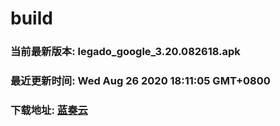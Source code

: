 # build

### 当前最新版本: legado_google_3.20.082618.apk
### 最近更新时间: Wed Aug 26 2020 18:11:05 GMT+0800
### 下载地址: [蓝奏云](https://wwa.lanzous.com/b0d8bblej)
